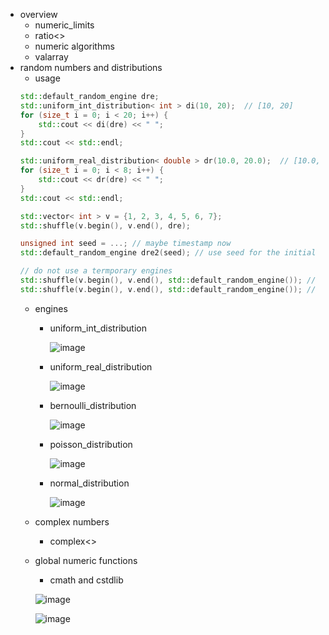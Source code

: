 + overview
  + numeric_limits
  + ratio<>
  + numeric algorithms
  + valarray
+ random numbers and distributions
  + usage
  ```cpp
  std::default_random_engine dre;
  std::uniform_int_distribution< int > di(10, 20);  // [10, 20]
  for (size_t i = 0; i < 20; i++) {
      std::cout << di(dre) << " ";
  }
  std::cout << std::endl;
  
  std::uniform_real_distribution< double > dr(10.0, 20.0);  // [10.0, 20.0]
  for (size_t i = 0; i < 8; i++) {
      std::cout << dr(dre) << " ";
  }
  std::cout << std::endl;
  
  std::vector< int > v = {1, 2, 3, 4, 5, 6, 7};
  std::shuffle(v.begin(), v.end(), dre);

  unsigned int seed = ...; // maybe timestamp now
  std::default_random_engine dre2(seed); // use seed for the initial engine state

  // do not use a termporary engines
  std::shuffle(v.begin(), v.end(), std::default_random_engine()); // first shuffling
  std::shuffle(v.begin(), v.end(), std::default_random_engine()); // second shuffling with engine with fisrt state
  ```
  + engines
    + uniform_int_distribution
   
      ![image](https://github.com/xiays146/c-standard-libraries-NMJ/assets/48829659/d0645e61-2a4d-4299-bd2a-d46a9b3b93ad)

    + uniform_real_distribution
   
      ![image](https://github.com/xiays146/c-standard-libraries-NMJ/assets/48829659/f5251efb-e07a-4191-b332-9248416bc6a3)

    + bernoulli_distribution
   
      ![image](https://github.com/xiays146/c-standard-libraries-NMJ/assets/48829659/470f4810-2916-4227-9592-828915c6354b)

    + poisson_distribution
   
      ![image](https://github.com/xiays146/c-standard-libraries-NMJ/assets/48829659/c7657adf-13e6-42db-af8e-f9dae158e831)

    + normal_distribution
   
      ![image](https://github.com/xiays146/c-standard-libraries-NMJ/assets/48829659/6f96aa18-9670-48af-bd05-bb546fafecad)

  + complex numbers
    + complex<>
  + global numeric functions
    + cmath and cstdlib

    ![image](https://github.com/xiays146/c-standard-libraries-NMJ/assets/48829659/427770fd-43da-4cfd-a10a-a3c47fd281fe)

    ![image](https://github.com/xiays146/c-standard-libraries-NMJ/assets/48829659/520c3d68-7b18-4e70-914e-202952932cfa)

    


    
